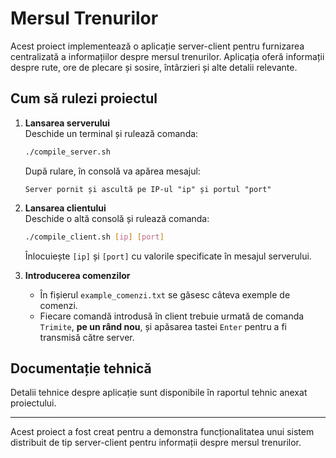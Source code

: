 
# Mersul Trenurilor

Acest proiect implementează o aplicație server-client pentru furnizarea centralizată a informațiilor despre mersul trenurilor. Aplicația oferă informații despre rute, ore de plecare și sosire, întârzieri și alte detalii relevante.

## Cum să rulezi proiectul

1. **Lansarea serverului**  
   Deschide un terminal și rulează comanda:  
   ```bash
   ./compile_server.sh
   ```  
   După rulare, în consolă va apărea mesajul:  
   ```
   Server pornit și ascultă pe IP-ul "ip" și portul "port"
   ```

2. **Lansarea clientului**  
   Deschide o altă consolă și rulează comanda:  
   ```bash
   ./compile_client.sh [ip] [port]
   ```  
   Înlocuiește `[ip]` și `[port]` cu valorile specificate în mesajul serverului.

3. **Introducerea comenzilor**  
   - În fișierul `example_comenzi.txt` se găsesc câteva exemple de comenzi.  
   - Fiecare comandă introdusă în client trebuie urmată de comanda `Trimite`, **pe un rând nou**, și apăsarea tastei `Enter` pentru a fi transmisă către server.

## Documentație tehnică

Detalii tehnice despre aplicație sunt disponibile în raportul tehnic anexat proiectului.

---

Acest proiect a fost creat pentru a demonstra funcționalitatea unui sistem distribuit de tip server-client pentru informații despre mersul trenurilor.
